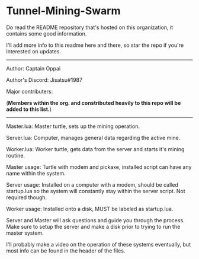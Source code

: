 # Tunnel-Mining-Swarm

Do read the README repository that's hosted on this organization, it contains some good information.

I'll add more info to this readme here and there, so star the repo if you're interested on updates.

-------------------------------------------------------------------------------------------------------------------------------------

Author: Captain Oppai

Author's Discord: Jisatsu#1987

Major contributers:

(__Members within the org. and constributed heavily to this repo will be added to this list.__)

-------------------------------------------------------------------------------------------------------------------------------------

Master.lua: Master turtle, sets up the mining operation.

Server.lua: Computer, manages general data regarding the active mine.

Worker.lua: Worker turtle, gets data from the server and starts it's mining routine.


Master usage: Turtle with modem and pickaxe, installed script can have any name within the system.

Server usage: Installed on a computer with a modem, should be called startup.lua so the system will constantly stay within the server script. Not required though.

Worker usage: Installed onto a disk, MUST be labeled as startup.lua.

Server and Master will ask questions and guide you through the process. Make sure to setup the server and make a disk prior to trying to run the master system.

I'll probably make a video on the operation of these systems eventually, but most info can be found in the header of the files.

